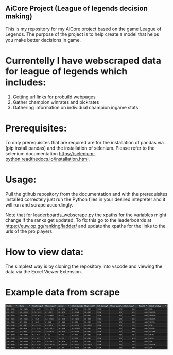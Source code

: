 ## AiCore Project (League of legends decision making)
This is my repository for my AiCore project based on the game League of Legends. The purpose of the project is to help create a model that helps you make better decisions in game. 

# Currentelly I have webscraped data for league of legends which includes:

1. Getting url links for probuild webpages
2. Gather champion winrates and pickrates
3. Gathering information on individual champion ingame stats

# Prerequisites:

To only prerequisites that are required are for the installation of pandas via (pip install pandas) and the installation of selenium. Please refer to the selenium documentation https://selenium-python.readthedocs.io/installation.html.

# Usage: 

Pull the gtihub repository from the documentation and with the prerequisites installed correctely just run the Python files in your desired intepreter and it will run and scrape accordingly. 

Note that for leaderboards_webscrape.py the xpaths for the variables might change if the ranks get updated. To fix this go to the leaderboards at https://euw.op.gg/ranking/ladder/ and update the xpaths for the links to the urls of the pro players. 

# How to view data:

The simplest way is by cloning the repository into vscode and viewing the data via the Excel Viewer Extension.

# Example data from scrape

![](Sample_data.PNG)
